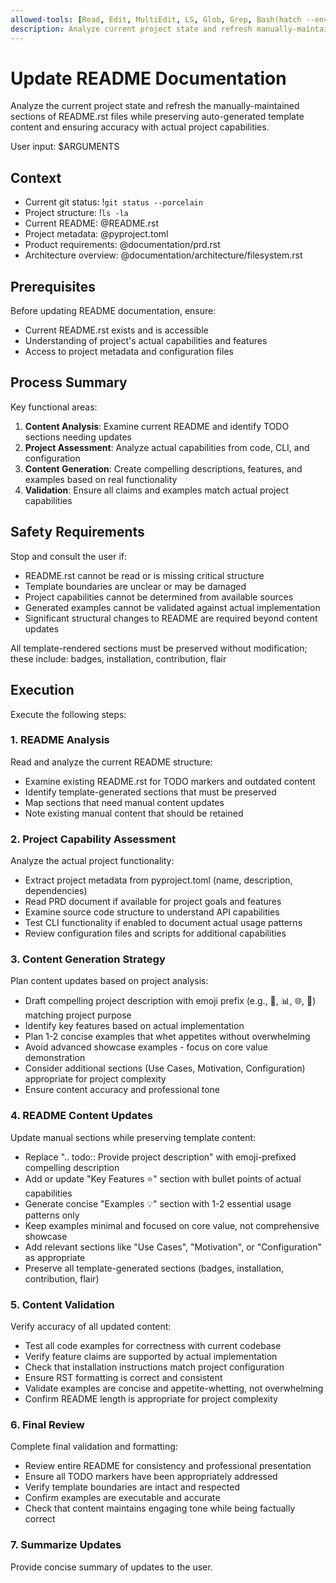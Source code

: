 ```yaml
---
allowed-tools: [Read, Edit, MultiEdit, LS, Glob, Grep, Bash(hatch --env develop run:*), Bash(git status), Bash(ls:*), Bash(find:*), WebFetch]
description: Analyze current project state and refresh manually-maintained sections of README.rst while preserving template content
---
```


# Update README Documentation

Analyze the current project state and refresh the manually-maintained sections
of README.rst files while preserving auto-generated template content and
ensuring accuracy with actual project capabilities.

User input: $ARGUMENTS

## Context

- Current git status: !`git status --porcelain`
- Project structure: !`ls -la`
- Current README: @README.rst
- Project metadata: @pyproject.toml
- Product requirements: @documentation/prd.rst
- Architecture overview: @documentation/architecture/filesystem.rst

## Prerequisites

Before updating README documentation, ensure:
- Current README.rst exists and is accessible
- Understanding of project's actual capabilities and features
- Access to project metadata and configuration files

## Process Summary

Key functional areas:
1. **Content Analysis**: Examine current README and identify TODO sections needing updates
2. **Project Assessment**: Analyze actual capabilities from code, CLI, and configuration
3. **Content Generation**: Create compelling descriptions, features, and examples based on real functionality
4. **Validation**: Ensure all claims and examples match actual project capabilities

## Safety Requirements

Stop and consult the user if:
- README.rst cannot be read or is missing critical structure
- Template boundaries are unclear or may be damaged
- Project capabilities cannot be determined from available sources
- Generated examples cannot be validated against actual implementation
- Significant structural changes to README are required beyond content updates

All template-rendered sections must be preserved without modification; these
include: badges, installation, contribution, flair


## Execution

Execute the following steps:

### 1. README Analysis
Read and analyze the current README structure:
- Examine existing README.rst for TODO markers and outdated content
- Identify template-generated sections that must be preserved
- Map sections that need manual content updates
- Note existing manual content that should be retained

### 2. Project Capability Assessment
Analyze the actual project functionality:
- Extract project metadata from pyproject.toml (name, description, dependencies)
- Read PRD document if available for project goals and features
- Examine source code structure to understand API capabilities
- Test CLI functionality if enabled to document actual usage patterns
- Review configuration files and scripts for additional capabilities

### 3. Content Generation Strategy
Plan content updates based on project analysis:
- Draft compelling project description with emoji prefix (e.g., 🔧, 📊, 🌐, 🎯) matching project purpose
- Identify key features based on actual implementation
- Plan 1-2 concise examples that whet appetites without overwhelming
- Avoid advanced showcase examples - focus on core value demonstration
- Consider additional sections (Use Cases, Motivation, Configuration) appropriate for project complexity
- Ensure content accuracy and professional tone

### 4. README Content Updates
Update manual sections while preserving template content:
- Replace ".. todo:: Provide project description" with emoji-prefixed compelling description
- Add or update "Key Features ⭐" section with bullet points of actual capabilities
- Generate concise "Examples 💡" section with 1-2 essential usage patterns only
- Keep examples minimal and focused on core value, not comprehensive showcase
- Add relevant sections like "Use Cases", "Motivation", or "Configuration" as appropriate
- Preserve all template-generated sections (badges, installation, contribution, flair)

### 5. Content Validation
Verify accuracy of all updated content:
- Test all code examples for correctness with current codebase
- Verify feature claims are supported by actual implementation
- Check that installation instructions match project configuration
- Ensure RST formatting is correct and consistent
- Validate examples are concise and appetite-whetting, not overwhelming
- Confirm README length is appropriate for project complexity

### 6. Final Review
Complete final validation and formatting:
- Review entire README for consistency and professional presentation
- Ensure all TODO markers have been appropriately addressed
- Verify template boundaries are intact and respected
- Confirm examples are executable and accurate
- Check that content maintains engaging tone while being factually correct

### 7. Summarize Updates
Provide concise summary of updates to the user.
